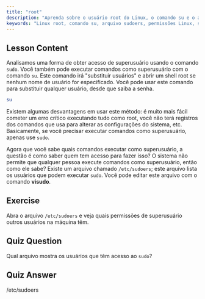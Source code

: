 ```yaml
---
title: "root"
description: "Aprenda sobre o usuário root do Linux, o comando su e o arquivo /etc/sudoers. Entenda o acesso e as permissões de superusuário no Linux com este guia para iniciantes."
keywords: "Linux root, comando su, arquivo sudoers, permissões Linux, superusuário, tutorial Linux, guia para iniciantes"
---
```


## Lesson Content

Analisamos uma forma de obter acesso de superusuário usando o comando `sudo`. Você também pode executar comandos como superusuário com o comando `su`. Este comando irá "substituir usuários" e abrir um shell root se nenhum nome de usuário for especificado. Você pode usar este comando para substituir qualquer usuário, desde que saiba a senha.

```bash
su
```

Existem algumas desvantagens em usar este método: é muito mais fácil cometer um erro crítico executando tudo como root, você não terá registros dos comandos que usa para alterar as configurações do sistema, etc. Basicamente, se você precisar executar comandos como superusuário, apenas use `sudo`.

Agora que você sabe quais comandos executar como superusuário, a questão é como saber quem tem acesso para fazer isso? O sistema não permite que qualquer pessoa execute comandos como superusuário, então como ele sabe? Existe um arquivo chamado `/etc/sudoers`; este arquivo lista os usuários que podem executar `sudo`. Você pode editar este arquivo com o comando **visudo**.

## Exercise

Abra o arquivo `/etc/sudoers` e veja quais permissões de superusuário outros usuários na máquina têm.

## Quiz Question

Qual arquivo mostra os usuários que têm acesso ao `sudo`?

## Quiz Answer

/etc/sudoers
